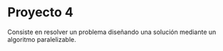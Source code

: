 # Proyecto 4

Consiste en resolver un problema diseñando una solución mediante un algoritmo paralelizable. 
